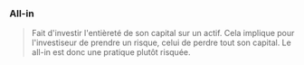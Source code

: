### All-in 

> Fait d'investir l'entièreté de son capital sur un actif. Cela implique pour l'investiseur de prendre un risque, celui de perdre tout son capital. Le all-in est donc une pratique plutôt risquée. 
